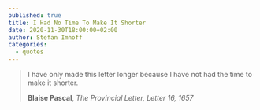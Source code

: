 ```yaml
---
published: true
title: I Had No Time To Make It Shorter
date: 2020-11-30T18:00:00+02:00
author: Stefan Imhoff
categories:
  - quotes
---
```


> I have only made this letter longer because I have not had the time to make it shorter.
>
> **Blaise Pascal**, _The Provincial Letter, Letter 16, 1657_
